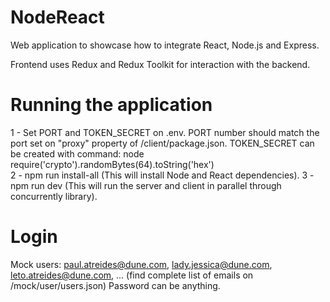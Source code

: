 # NodeReact
Web application to showcase how to integrate React, Node.js and Express.

Frontend uses Redux and Redux Toolkit for interaction with the backend.

# Running the application
1 - Set PORT and TOKEN_SECRET on .env. PORT number should match the port set on "proxy" property of /client/package.json. TOKEN_SECRET can be created with command: 
    node
    require('crypto').randomBytes(64).toString('hex')    
2 - npm run install-all (This will install Node and React dependencies).
3 - npm run dev (This will run the server and client in parallel through concurrently library).


# Login
Mock users:
    paul.atreides@dune.com, lady.jessica@dune.com, leto.atreides@dune.com, ... (find complete list of emails on /mock/user/users.json)
    Password can be anything. 